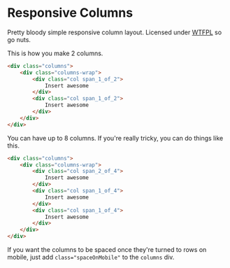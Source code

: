 Responsive Columns
=========
Pretty bloody simple responsive column layout. Licensed under [WTFPL](http://www.wtfpl.net) so go nuts.

This is how you make 2 columns.

```html
<div class="columns">
	<div class="columns-wrap">
		<div class="col span_1_of_2">
			Insert awesome
		</div>
		<div class="col span_1_of_2">
			Insert awesome
		</div>
	</div>
</div>
```

You can have up to 8 columns. If you're really tricky, you can do things like this.

```html
<div class="columns">
	<div class="columns-wrap">
		<div class="col span_2_of_4">
			Insert awesome
		</div>
		<div class="col span_1_of_4">
			Insert awesome
		</div>
		<div class="col span_1_of_4">
			Insert awesome
		</div>
	</div>
</div>
```

If you want the columns to be spaced once they're turned to rows on mobile, just add `class="spaceOnMobile"` to the `columns` div.
